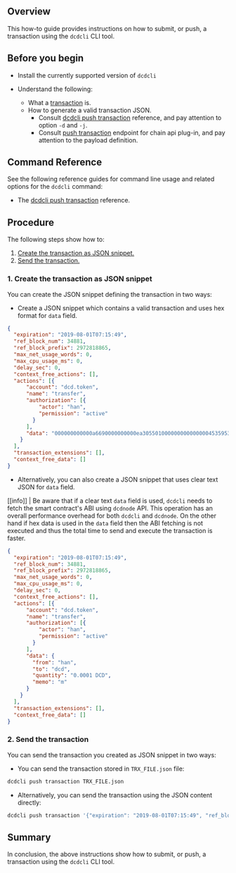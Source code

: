 ## Overview

This how-to guide provides instructions on how to submit, or push, a transaction using the `dcdcli` CLI tool.

## Before you begin

* Install the currently supported version of `dcdcli`

* Understand the following:
  * What a [transaction](https://developers.dcd.io/welcome/latest/glossary/index/#transaction) is.
  * How to generate a valid transaction JSON.
    * Consult [dcdcli push transaction](https://developers.dcd.io/manuals/dcd/v2.1/dcdcli/command-reference/push/push-transaction) reference, and pay attention to option `-d` and `-j`.
    * Consult [push transaction](https://developers.dcd.io/manuals/dcd/v2.1/dcdnode/plugins/chain_api_plugin/api-reference/index#operation/push_transaction) endpoint for chain api plug-in, and pay attention to the payload definition.

## Command Reference

See the following reference guides for command line usage and related options for the `dcdcli` command:

* The [dcdcli push transaction](https://developers.dcd.io/manuals/dcd/v2.1/dcdcli/command-reference/push/push-transaction) reference.

## Procedure

The following steps show how to:

1. [Create the transaction as JSON snippet.](#1-create-the-transaction-as-json-snippet)
2. [Send the transaction.](#2-send-the-transaction)

### 1. Create the transaction as JSON snippet

You can create the JSON snippet defining the transaction in two ways:

* Create a JSON snippet which contains a valid transaction and uses hex format for `data` field.

```JSON
{
  "expiration": "2019-08-01T07:15:49",
  "ref_block_num": 34881,
  "ref_block_prefix": 2972818865,
  "max_net_usage_words": 0,
  "max_cpu_usage_ms": 0,
  "delay_sec": 0,
  "context_free_actions": [],
  "actions": [{
      "account": "dcd.token",
      "name": "transfer",
      "authorization": [{
          "actor": "han",
          "permission": "active"
        }
      ],
      "data": "000000000000a6690000000000ea305501000000000000000453595300000000016d"
    }
  ],
  "transaction_extensions": [],
  "context_free_data": []
}
```

* Alternatively, you can also create a JSON snippet that uses clear text JSON for `data` field.

[[info]]
| Be aware that if a clear text `data` field is used, `dcdcli` needs to fetch the smart contract's ABI using `dcdnode` API. This operation has an overall performance overhead for both `dcdcli` and `dcdnode`. On the other hand if hex data is used in the `data` field then the ABI fetching is not executed and thus the total time to send and execute the transaction is faster.

```json
{
  "expiration": "2019-08-01T07:15:49",
  "ref_block_num": 34881,
  "ref_block_prefix": 2972818865,
  "max_net_usage_words": 0,
  "max_cpu_usage_ms": 0,
  "delay_sec": 0,
  "context_free_actions": [],
  "actions": [{
      "account": "dcd.token",
      "name": "transfer",
      "authorization": [{
          "actor": "han",
          "permission": "active"
        }
      ],
      "data": {
        "from": "han",
        "to": "dcd",
        "quantity": "0.0001 DCD",
        "memo": "m"
      }
    }
  ],
  "transaction_extensions": [],
  "context_free_data": []
}
```

### 2. Send the transaction

You can send the transaction you created as JSON snippet in two ways:

* You can send the transaction stored in `TRX_FILE.json` file:

```sh
dcdcli push transaction TRX_FILE.json
```

* Alternatively, you can send the transaction using the JSON content directly:

```sh
dcdcli push transaction '{"expiration": "2019-08-01T07:15:49", "ref_block_num": 34881,"ref_block_prefix": 2972818865,"max_net_usage_words": 0,"max_cpu_usage_ms": 0,"delay_sec": 0,"context_free_actions": [],"actions": [{"account": "dcd.token","name": "transfer","authorization": [{"actor": "han","permission": "active"}],"data": {"from": "han","to": "dcd","quantity": "0.0001 DCD","memo": "m"}}],"transaction_extensions": [],"context_free_data": []}'
```

## Summary

In conclusion, the above instructions show how to submit, or push, a transaction using the `dcdcli` CLI tool.
